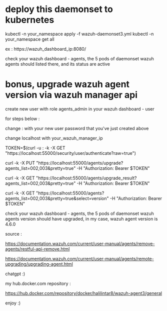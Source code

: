 # deploy this daemonset to kubernetes

kubectl -n your_namespace apply -f wazuh-daemonset3.yml
kubectl -n your_namespace get all

ex : https://wazuh_dashboard_ip:8080/

check your wazuh dashboard - agents, the 5 pods of daemonset wazuh agents should listed there, and its status are active


# bonus, upgrade wazuh agent version via wazuh manager api

create new user with role agents_admin in your wazuh dashboard - user 

for steps below :

change <user>:<password> with your new user password that you've just created above

change localhost with your_wazuh_manager_ip

TOKEN=$(curl -u <user>:<password> -k -X GET "https://localhost:55000/security/user/authenticate?raw=true")

curl -k -X PUT "https://localhost:55000/agents/upgrade?agents_list=002,003&pretty=true" -H  "Authorization: Bearer $TOKEN"

curl -k -X GET "https://localhost:55000/agents/upgrade_result?agents_list=002,003&pretty=true" -H  "Authorization: Bearer $TOKEN"

curl -k -X GET "https://localhost:55000/agents?agents_list=002,003&pretty=true&select=version" -H  "Authorization: Bearer $TOKEN"

check your wazuh dashboard - agents, the 5 pods of daemonset wazuh agents version should have upgraded, in my case, wazuh agent version is 4.6.0

source :

https://documentation.wazuh.com/current/user-manual/agents/remove-agents/restful-api-remove.html

https://documentation.wazuh.com/current/user-manual/agents/remote-upgrading/upgrading-agent.html

chatgpt :) 

my hub.docker.com repository :

https://hub.docker.com/repository/docker/halilintar8/wazuh-agent3/general


enjoy :) 


